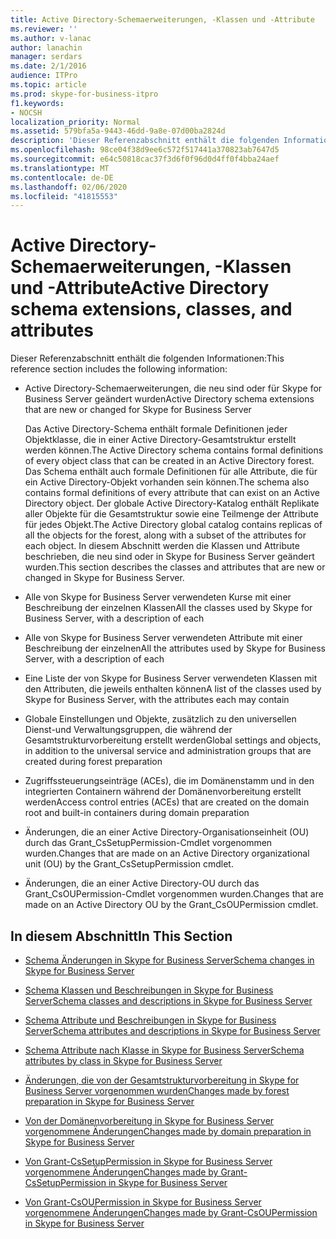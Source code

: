 ```yaml
---
title: Active Directory-Schemaerweiterungen, -Klassen und -Attribute
ms.reviewer: ''
ms.author: v-lanac
author: lanachin
manager: serdars
ms.date: 2/1/2016
audience: ITPro
ms.topic: article
ms.prod: skype-for-business-itpro
f1.keywords:
- NOCSH
localization_priority: Normal
ms.assetid: 579bfa5a-9443-46dd-9a8e-07d00ba2824d
description: 'Dieser Referenzabschnitt enthält die folgenden Informationen:'
ms.openlocfilehash: 98ce04f38d9ee6c572f517441a370823ab7647d5
ms.sourcegitcommit: e64c50818cac37f3d6f0f96d0d4ff0f4bba24aef
ms.translationtype: MT
ms.contentlocale: de-DE
ms.lasthandoff: 02/06/2020
ms.locfileid: "41815553"
---
```

# <a name="active-directory-schema-extensions-classes-and-attributes"></a><span data-ttu-id="cc8b8-103">Active Directory-Schemaerweiterungen, -Klassen und -Attribute</span><span class="sxs-lookup"><span data-stu-id="cc8b8-103">Active Directory schema extensions, classes, and attributes</span></span>
 
<span data-ttu-id="cc8b8-104">Dieser Referenzabschnitt enthält die folgenden Informationen:</span><span class="sxs-lookup"><span data-stu-id="cc8b8-104">This reference section includes the following information:</span></span> 
  
- <span data-ttu-id="cc8b8-105">Active Directory-Schemaerweiterungen, die neu sind oder für Skype for Business Server geändert wurden</span><span class="sxs-lookup"><span data-stu-id="cc8b8-105">Active Directory schema extensions that are new or changed for Skype for Business Server</span></span>
    
    <span data-ttu-id="cc8b8-106">Das Active Directory-Schema enthält formale Definitionen jeder Objektklasse, die in einer Active Directory-Gesamtstruktur erstellt werden können.</span><span class="sxs-lookup"><span data-stu-id="cc8b8-106">The Active Directory schema contains formal definitions of every object class that can be created in an Active Directory forest.</span></span> <span data-ttu-id="cc8b8-107">Das Schema enthält auch formale Definitionen für alle Attribute, die für ein Active Directory-Objekt vorhanden sein können.</span><span class="sxs-lookup"><span data-stu-id="cc8b8-107">The schema also contains formal definitions of every attribute that can exist on an Active Directory object.</span></span> <span data-ttu-id="cc8b8-108">Der globale Active Directory-Katalog enthält Replikate aller Objekte für die Gesamtstruktur sowie eine Teilmenge der Attribute für jedes Objekt.</span><span class="sxs-lookup"><span data-stu-id="cc8b8-108">The Active Directory global catalog contains replicas of all the objects for the forest, along with a subset of the attributes for each object.</span></span> <span data-ttu-id="cc8b8-109">In diesem Abschnitt werden die Klassen und Attribute beschrieben, die neu sind oder in Skype for Business Server geändert wurden.</span><span class="sxs-lookup"><span data-stu-id="cc8b8-109">This section describes the classes and attributes that are new or changed in Skype for Business Server.</span></span>
    
- <span data-ttu-id="cc8b8-110">Alle von Skype for Business Server verwendeten Kurse mit einer Beschreibung der einzelnen Klassen</span><span class="sxs-lookup"><span data-stu-id="cc8b8-110">All the classes used by Skype for Business Server, with a description of each</span></span>
    
- <span data-ttu-id="cc8b8-111">Alle von Skype for Business Server verwendeten Attribute mit einer Beschreibung der einzelnen</span><span class="sxs-lookup"><span data-stu-id="cc8b8-111">All the attributes used by Skype for Business Server, with a description of each</span></span>
    
- <span data-ttu-id="cc8b8-112">Eine Liste der von Skype for Business Server verwendeten Klassen mit den Attributen, die jeweils enthalten können</span><span class="sxs-lookup"><span data-stu-id="cc8b8-112">A list of the classes used by Skype for Business Server, with the attributes each may contain</span></span>
    
- <span data-ttu-id="cc8b8-113">Globale Einstellungen und Objekte, zusätzlich zu den universellen Dienst-und Verwaltungsgruppen, die während der Gesamtstrukturvorbereitung erstellt werden</span><span class="sxs-lookup"><span data-stu-id="cc8b8-113">Global settings and objects, in addition to the universal service and administration groups that are created during forest preparation</span></span>
    
- <span data-ttu-id="cc8b8-114">Zugriffssteuerungseinträge (ACEs), die im Domänenstamm und in den integrierten Containern während der Domänenvorbereitung erstellt werden</span><span class="sxs-lookup"><span data-stu-id="cc8b8-114">Access control entries (ACEs) that are created on the domain root and built-in containers during domain preparation</span></span>
    
- <span data-ttu-id="cc8b8-115">Änderungen, die an einer Active Directory-Organisationseinheit (OU) durch das Grant_CsSetupPermission-Cmdlet vorgenommen wurden.</span><span class="sxs-lookup"><span data-stu-id="cc8b8-115">Changes that are made on an Active Directory organizational unit (OU) by the Grant_CsSetupPermission cmdlet.</span></span>
    
- <span data-ttu-id="cc8b8-116">Änderungen, die an einer Active Directory-OU durch das Grant_CsOUPermission-Cmdlet vorgenommen wurden.</span><span class="sxs-lookup"><span data-stu-id="cc8b8-116">Changes that are made on an Active Directory OU by the Grant_CsOUPermission cmdlet.</span></span>
    
## <a name="in-this-section"></a><span data-ttu-id="cc8b8-117">In diesem Abschnitt</span><span class="sxs-lookup"><span data-stu-id="cc8b8-117">In This Section</span></span>

- [<span data-ttu-id="cc8b8-118">Schema Änderungen in Skype for Business Server</span><span class="sxs-lookup"><span data-stu-id="cc8b8-118">Schema changes in Skype for Business Server</span></span>](schema-changes.md)
    
- [<span data-ttu-id="cc8b8-119">Schema Klassen und Beschreibungen in Skype for Business Server</span><span class="sxs-lookup"><span data-stu-id="cc8b8-119">Schema classes and descriptions in Skype for Business Server</span></span>](schema-classes-and-descriptions.md)
    
- [<span data-ttu-id="cc8b8-120">Schema Attribute und Beschreibungen in Skype for Business Server</span><span class="sxs-lookup"><span data-stu-id="cc8b8-120">Schema attributes and descriptions in Skype for Business Server</span></span>](schema-attributes-and-descriptions.md)
    
- [<span data-ttu-id="cc8b8-121">Schema Attribute nach Klasse in Skype for Business Server</span><span class="sxs-lookup"><span data-stu-id="cc8b8-121">Schema attributes by class in Skype for Business Server</span></span>](schema-attributes-by-class.md)
    
- [<span data-ttu-id="cc8b8-122">Änderungen, die von der Gesamtstrukturvorbereitung in Skype for Business Server vorgenommen wurden</span><span class="sxs-lookup"><span data-stu-id="cc8b8-122">Changes made by forest preparation in Skype for Business Server</span></span>](changes-made-by-forest-preparation.md)
    
- [<span data-ttu-id="cc8b8-123">Von der Domänenvorbereitung in Skype for Business Server vorgenommene Änderungen</span><span class="sxs-lookup"><span data-stu-id="cc8b8-123">Changes made by domain preparation in Skype for Business Server</span></span>](changes-made-by-domain-preparation.md)
    
- [<span data-ttu-id="cc8b8-124">Von Grant-CsSetupPermission in Skype for Business Server vorgenommene Änderungen</span><span class="sxs-lookup"><span data-stu-id="cc8b8-124">Changes made by Grant-CsSetupPermission in Skype for Business Server</span></span>](changes-made-by-grant-cssetuppermission.md)
    
- [<span data-ttu-id="cc8b8-125">Von Grant-CsOUPermission in Skype for Business Server vorgenommene Änderungen</span><span class="sxs-lookup"><span data-stu-id="cc8b8-125">Changes made by Grant-CsOUPermission in Skype for Business Server</span></span>](changes-made-by-grant-csoupermission.md)
    

